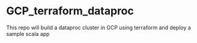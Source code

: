# GCP_terraform_dataproc
This repo will build a dataproc cluster in GCP using terraform and deploy a sample scala app
